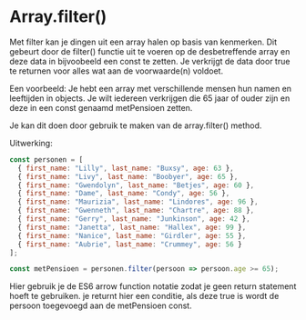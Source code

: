 # Array.filter()

Met filter kan je dingen uit een array halen op basis van kenmerken.
Dit gebeurt door de filter() functie uit te voeren op de desbetreffende array en deze data in bijvoobeeld een const te zetten. Je verkrijgt de data door true te returnen voor alles wat aan de voorwaarde(n) voldoet.

Een voorbeeld:
Je hebt een array met verschillende mensen hun namen en leeftijden in objects. Je wilt iedereen verkrijgen die 65 jaar of ouder zijn en deze in een const genaamd metPensioen zetten.

Je kan dit doen door gebruik te maken van de array.filter() method.

Uitwerking:

```javascript
const personen = [
  { first_name: "Lilly", last_name: "Buxsy", age: 63 },
  { first_name: "Livy", last_name: "Boobyer", age: 65 },
  { first_name: "Gwendolyn", last_name: "Betjes", age: 60 },
  { first_name: "Dame", last_name: "Condy", age: 56 },
  { first_name: "Maurizia", last_name: "Lindores", age: 96 },
  { first_name: "Gwenneth", last_name: "Chartre", age: 88 },
  { first_name: "Gerry", last_name: "Junkinson", age: 42 },
  { first_name: "Janetta", last_name: "Hallex", age: 99 },
  { first_name: "Nanice", last_name: "Girdler", age: 55 },
  { first_name: "Aubrie", last_name: "Crummey", age: 56 }
];

const metPensioen = personen.filter(persoon => persoon.age >= 65);
```

Hier gebruik je de ES6 arrow function notatie zodat je geen return statement hoeft te gebruiken. je returnt hier een conditie, als deze true is wordt de persoon toegevoegd aan de metPensioen const.
